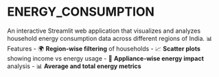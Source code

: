 # ENERGY_CONSUMPTION
An interactive Streamlit web application that visualizes and analyzes household energy consumption data across different regions of India.   📊 Features  - 🌍 **Region-wise filtering** of households - 📈 **Scatter plots** showing income vs energy usage - 🔌 **Appliance-wise energy impact** analysis - 📊 **Average and total energy metrics** 
